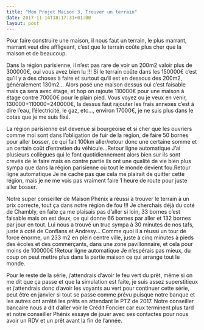 ```yaml
---
title: "Mon Projet Maison 3, Trouver un terrain"
date: 2017-11-14T18:17:31+01:00
layout: post
---
```


Pour faire construire une maison, il nous faut un terrain, le plus marrant, marrant veut dire affligeant, c’est que le terrain coûte plus cher que la maison et de beaucoup.

Dans la région parisienne, il n’est pas rare de voir un 200m2 valoir plus de 300000€, oui vous avez bien lu !!! Si le terrain coûte dans les 150000€ c’est qu’il y a des choses à faire et surtout qu’il est en dessous des 200m2, généralement 130m2... Alors posé une maison dessus oui c’est faisable mais ça sera avec étage, et hop on rajoute 110000€ pour une maison à étage contre 70000€ pour le plain pied. Vous voyez ou je veux en venir, 130000+110000=240000€, la dessus faut rajouter les frais annexes c’est à dire l’eau, l’électricité, le gaz, etc..., environ 17000€, je ne suis plus dans le cotas que je me suis fixé.

La région parisienne est devenue si bourgeoise et si cher que les ouvriers comme moi sont dans l’obligation de fuir de la région, de faire 50 bornes pour aller bosser, ce qui fait 100km aller/retour donc une certaine somme et un certain coût d’entretien du véhicule...Retour ligne automatique
J’ai plusieurs collègues qui le font quotidiennement alors bien sur ils sont crevés de le faire mais en contre partie ils ont une qualité de vie bien plus sympa que dans la région parisienne où tout le monde devient fou.Retour ligne automatique
Je ne cache pas que cela me plairait de quitter cette région, mais je ne me vois pas vraiment faire 1 heure de route pour juste aller bosser.

Notre super conseiller de Maison Phénix a réussi à trouver le terrain à un prix correcte, tout ça dans notre région de fou !!! Je cherchais déjà du coté de Chambly, en faite ça me plaisais pas d’aller si loin, 33 bornes c’est faisable mais on est deux, ce qui donne 66 bornes par aller et 132 bornes par jour en tout. Lui nous a trouvé un truc sympa à 30 minutes de nos tafs, juste à coté de Conflans et Andresy... Comme quoi il a réussi un tour de force énorme, un 233 m2 en plein centre ville, juste à cinq minutes à pieds des écoles et des commerçants, dans une zone pavillonnaire, et cela pour moins de 100000€ !Retour ligne automatique
Je n’espérais pas mieux, du coup on peut mettre plus dans la partie maison ce qui arrange tout le monde.

Pour le reste de la série, j’attendrais d’avoir le feu vert du prêt, même si on me dit que ça passe et que la simulation est faite, je suis assez superstitieux et j’attendrais donc d’avoir les voyants au vert pour continuer cette série, peut être en janvier si tout se passe comme prévu puisque notre banque et les autres ont arrêté les prêts en attendant le PTZ de 2017. Notre conseiller bancaire nous a dit d’aller voir le Crédit Foncier car eux terminent plus tard et notre conseiller Phénix essaye de jouer avec ses contactes pour nous avoir un RDV et un prêt avant la fin de l’année.
